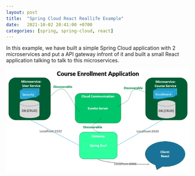 ```yaml
---
layout: post
title:  "Spring Cloud React Reallife Example"
date:   2021-10-02 20:41:00 +0700
categories: [spring, spring-cloud, react]
---
```


In this example, we have built a simple Spring Cloud application with 2 microservices and put a API gateway infront of it and built a small React application talking to talk to this microservices.



![Spring Cloud React Example Architecture](https://raw.githubusercontent.com/skprasadu/skprasadu.github.io/master/static/img/_posts/spring-cloud-react-example-arch.png)
